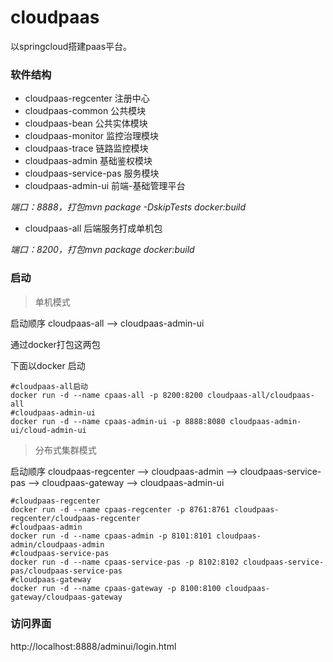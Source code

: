 # cloudpaas

以springcloud搭建paas平台。

### 软件结构

* cloudpaas-regcenter 注册中心
* cloudpaas-common  公共模块
* cloudpaas-bean 公共实体模块
* cloudpaas-monitor 监控治理模块
* cloudpaas-trace 链路监控模块
* cloudpaas-admin 基础鉴权模块
* cloudpaas-service-pas 服务模块
* cloudpaas-admin-ui 前端-基础管理平台

*端口：8888，打包mvn package -DskipTests docker:build*

* cloudpaas-all 后端服务打成单机包

*端口：8200，打包mvn package docker:build*

### 启动

> 单机模式

启动顺序 cloudpaas-all --> cloudpaas-admin-ui

通过docker打包这两包

下面以docker 启动

```
#cloudpaas-all启动
docker run -d --name cpaas-all -p 8200:8200 cloudpaas-all/cloudpaas-all
#cloudpaas-admin-ui
docker run -d --name cpaas-admin-ui -p 8888:8080 cloudpaas-admin-ui/cloud-admin-ui
```

> 分布式集群模式

启动顺序 cloudpaas-regcenter --> cloudpaas-admin --> cloudpaas-service-pas --> cloudpaas-gateway --> cloudpaas-admin-ui

```
#cloudpaas-regcenter
docker run -d --name cpaas-regcenter -p 8761:8761 cloudpaas-regcenter/cloudpaas-regcenter
#cloudpaas-admin
docker run -d --name cpaas-admin -p 8101:8101 cloudpaas-admin/cloudpaas-admin
#cloudpaas-service-pas
docker run -d --name cpaas-service-pas -p 8102:8102 cloudpaas-service-pas/cloudpaas-service-pas
#cloudpaas-gateway
docker run -d --name cpaas-gateway -p 8100:8100 cloudpaas-gateway/cloudpaas-gateway
```



### 访问界面

http://localhost:8888/adminui/login.html